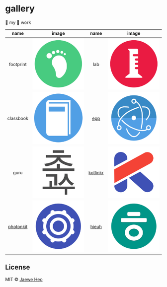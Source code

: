 # gallery

:thought_balloon: my :art: work

| name                | image        | name                | image       |
|:-------------------:|:------------:|:-------------------:|:-----------:|
| footprint           | ![footprint] | lab                 | ![lab]      |
| classbook           | ![classbook] | [epp][eppnote]      | ![epp]      |
| guru                | ![guru]      | [kotlinkr][kknote]  | ![kotlinkr] |
| [photonkit][pknote] | ![photonkit] | [hieuh][hieuh_note] | ![hieuh]    |


## License

MIT © [Jaewe Heo](http://import.re)













[classbook]: classbook/512/ic_launcher.png
[epp]: epp/512/ic_launcher.png
[footprint]: footprint/512/ic_launcher.png
[guru]: guru/guru.png
[hieuh]: hieuh/512/ic_launcher.png
[kotlinkr]: kotlinkr/kotlinkr.png
[lab]: lab/512/ic_launcher.png
[photonkit]: photonkit/512/ic_launcher.png

[eppnote]: https://github.com/importre/epp/
[hieuh_note]: http://www.fileformat.info/info/unicode/char/1112/index.htm
[kknote]: https://www.facebook.com/kotlinkr
[pknote]: https://github.com/react-photonkit/
